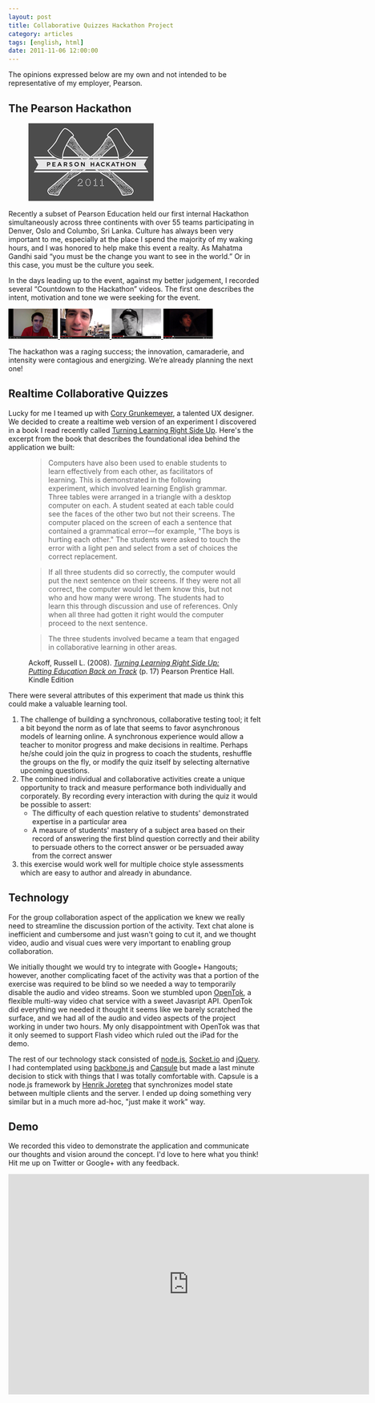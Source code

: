 ```yaml
---
layout: post
title: Collaborative Quizzes Hackathon Project
category: articles
tags: [english, html]
date: 2011-11-06 12:00:00
---
```


<p class="disclaimer">The opinions expressed below are my own and not intended to be representative of my employer, Pearson.</p>

The Pearson Hackathon
---------

<figure class="figure-img pull-right">
  <img class="img-polaroid" src="/img/2011-11-06-collaborative-quizzes-hackathon/Hackathon-Logo.png" alt="">
</figure>

Recently a subset of Pearson Education held our first internal Hackathon simultaneously across three continents with over 55 teams participating in Denver, Oslo and Columbo, Sri Lanka. Culture has always been very important to me, especially at the place I spend the majority of my waking hours, and I was honored to help make this event a realty. As Mahatma Gandhi said “you must be the change you want to see in the world.” Or in this case, you must be the culture you seek. 

In the days leading up to the event, against my better judgement, I recorded several “Countdown to the Hackathon” videos. The first one describes the intent, motivation and tone we were seeking for the event.

<div class="gallery">
	<a href="http://www.youtube.com/watch?v=Ozg4yaev8pk">
		<img src="/img/2011-11-06-collaborative-quizzes-hackathon/hackathon-countdown1.png"/>
	</a>
	<a href="http://www.youtube.com/watch?v=K2CCVwYCpxo">
		<img src="/img/2011-11-06-collaborative-quizzes-hackathon/hackathon-countdown2.png"/>
	</a>
	<a href="http://www.youtube.com/watch?v=Pn_joHsgxaQ">
		<img src="/img/2011-11-06-collaborative-quizzes-hackathon/hackathon-countdown3.png"/>
	</a>
	<a href="http://www.youtube.com/watch?v=FjrSZ4KixdA">
		<img src="/img/2011-11-06-collaborative-quizzes-hackathon/hackathon-countdown4.png"/>
	</a>
</div>
<div style="clear:both"></div>

The hackathon was a raging success; the innovation, camaraderie, and intensity were contagious and energizing. We’re already planning the next one!


Realtime Collaborative Quizzes
-----------------------------------

Lucky for me I teamed up with [Cory Grunkemeyer](https://twitter.com/#!/corygrunk), a talented UX designer. We decided to create a realtime web version of an experiment I discovered in a book I read recently called [Turning Learning Right Side Up](http://www.amazon.com/Turning-Learning-Right-Side-Education/dp/0132346494). Here's the excerpt from the book that describes the foundational idea behind the application we built: 

<figure class="figure-quote">
  <blockquote>Computers have also been used to enable students to learn effectively from each other, as facilitators of learning. This is demonstrated in the following experiment, which involved learning English grammar. Three tables were arranged in a triangle with a desktop computer on each. A student seated at each table could see the faces of the other two but not their screens. The computer placed on the screen of each a sentence that contained a grammatical error—for example, "The boys is hurting each other." The students were asked to touch the error with a light pen and select from a set of choices the correct replacement.</blockquote>
  <blockquote>If all three students did so correctly, the computer would put the next sentence on their screens. If they were not all correct, the computer would let them know this, but not who and how many were wrong. The students had to learn this through discussion and use of references. Only when all three had gotten it right would the computer proceed to the next sentence.</blockquote>
  <blockquote>The three students involved became a team that engaged in collaborative learning in other areas.</blockquote>
  <figcaption>Ackoff, Russell L. (2008). <a href="http://www.amazon.com/Turning-Learning-Right-Side-Education/dp/0132887630" title="Ab(h)ominable (H)aitch"><cite>Turning Learning Right Side Up: Putting Education Back on Track</cite></a> (p. 17) Pearson Prentice Hall. Kindle Edition</figcaption>
</figure>


There were several attributes of this experiment that made us think this could make a valuable learning tool. 

1. The challenge of building a synchronous, collaborative testing tool; it felt a bit beyond the norm as of late that seems to favor asynchronous models of learning online. A synchronous experience would allow a teacher to monitor progress and make decisions in realtime. Perhaps he/she could join the quiz in progress to coach the students, reshuffle the groups on the fly, or modify the quiz itself by selecting alternative upcoming questions. 
2. The combined individual and collaborative activities create a unique opportunity to track and measure performance both individually and corporately. By recording every interaction with during the quiz it would be possible to assert:
    * The difficulty of each question relative to students' demonstrated expertise in a particular area
    * A measure of students' mastery of a subject area based on their record of answering the first blind question correctly and their ability to persuade others to the correct answer or be persuaded away from the correct answer
3. this exercise would work well for multiple choice style assessments which are easy to author and already in abundance. 

Technology
----------

For the group collaboration aspect of the application we knew we really need to streamline the discussion portion of the activity. Text chat alone is inefficient and cumbersome and just wasn't going to cut it, and we thought video, audio and visual cues were very important to enabling group collaboration. 

We initially thought we would try to integrate with Google+ Hangouts; however, another complicating facet of the activity was that a portion of the exercise was required to be blind so we needed a way to temporarily disable the audio and video streams. Soon we stumbled upon [OpenTok](http://www.tokbox.com/opentok/api), a flexible multi-way video chat service with a sweet Javasript API. OpenTok did everything we needed it thought it seems like we barely scratched the surface, and we had all of the audio and video aspects of the project working in under two hours. My only disappointment with OpenTok was that it only seemed to support Flash video which ruled out the iPad for the demo.

The rest of our technology stack consisted of [node.js](http://nodejs.org/), [Socket.io](http://socket.io/) and [jQuery](http://jquery.com/). I had contemplated using [backbone.js](http://documentcloud.github.com/backbone/) and [Capsule](https://github.com/andyet/Capsule) but made a last minute decision to stick with things that I was totally comfortable with. Capsule is a node.js framework by [Henrik Joreteg](http://twitter.com/HenrikJoreteg) that synchronizes model state between multiple clients and the server. I ended up doing something very similar but in a much more ad-hoc, "just make it work" way.

Demo
----

We recorded this video to demonstrate the application and communicate our thoughts and vision around the concept. I'd love to here what you think! Hit me up on Twitter or Google+ with any feedback.

<iframe class="iframe-polaroid" width="720" height="440" src="http://www.youtube.com/embed/-n-lPc5Gc-s" frameborder="0" allowfullscreen></iframe>


